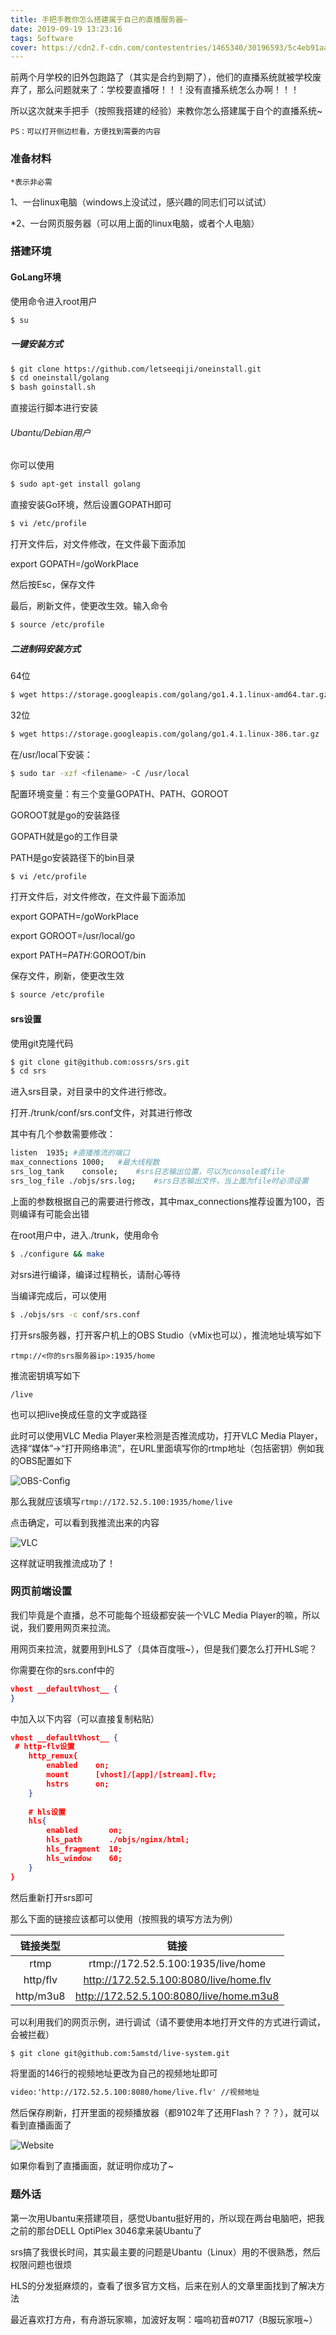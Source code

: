 ```yaml
---
title: 手把手教你怎么搭建属于自己的直播服务器~
date: 2019-09-19 13:23:16
tags: Software
cover: https://cdn2.f-cdn.com/contestentries/1465340/30196593/5c4eb91aab7ff_thumb900.jpg
---
```


前两个月学校的旧外包跑路了（其实是合约到期了），他们的直播系统就被学校废弃了，那么问题就来了：学校要直播呀！！！没有直播系统怎么办啊！！！

所以这次就来手把手（按照我搭建的经验）来教你怎么搭建属于自个的直播系统~

``PS：可以打开侧边栏看，方便找到需要的内容``

### 准备材料

``*表示非必需``

1、一台linux电脑（windows上没试过，感兴趣的同志们可以试试）

*2、一台网页服务器（可以用上面的linux电脑，或者个人电脑）

### 搭建环境

#### GoLang环境

使用命令进入root用户

```bash
$ su
```

##### 一键安装方式

```bash
$ git clone https://github.com/letseeqiji/oneinstall.git
$ cd oneinstall/golang
$ bash goinstall.sh
```

直接运行脚本进行安装

###### Ubantu/Debian用户

你可以使用

```bash
$ sudo apt-get install golang
```

直接安装Go环境，然后设置GOPATH即可

```bash
$ vi /etc/profile
```

打开文件后，对文件修改，在文件最下面添加

export GOPATH=/goWorkPlace

然后按Esc，保存文件

最后，刷新文件，使更改生效。输入命令

```bash
$ source /etc/profile
```

##### 二进制码安装方式

64位

```bash
$ wget https://storage.googleapis.com/golang/go1.4.1.linux-amd64.tar.gz
```

32位

```bash
$ wget https://storage.googleapis.com/golang/go1.4.1.linux-386.tar.gz
```

在/usr/local下安装：

```bash
$ sudo tar -xzf <filename> -C /usr/local
```

配置环境变量：有三个变量GOPATH、PATH、GOROOT

GOROOT就是go的安装路径

GOPATH就是go的工作目录

PATH是go安装路径下的bin目录

```bash
$ vi /etc/profile
```

打开文件后，对文件修改，在文件最下面添加

export GOPATH=/goWorkPlace

export GOROOT=/usr/local/go

export PATH=$PATH:$GOROOT/bin

保存文件，刷新，使更改生效

```bash
$ source /etc/profile
```

#### srs设置

使用git克隆代码

```bash
$ git clone git@github.com:ossrs/srs.git
$ cd srs
```

进入srs目录，对目录中的文件进行修改。

打开./trunk/conf/srs.conf文件，对其进行修改

其中有几个参数需要修改：

```bash
listen	1935; #直播推流的端口
max_connections 1000; 	#最大线程数
srs_log_tank	console;	#srs日志输出位置，可以为console或file
srs_log_file ./objs/srs.log;	#srs日志输出文件，当上面为file时必须设置
```

上面的参数根据自己的需要进行修改，其中max_connections推荐设置为100，否则编译有可能会出错

在root用户中，进入./trunk，使用命令

```bash
$ ./configure && make
```

对srs进行编译，编译过程稍长，请耐心等待

当编译完成后，可以使用

```bash
$ ./objs/srs -c conf/srs.conf
```

打开srs服务器，打开客户机上的OBS Studio（vMix也可以），推流地址填写如下

``rtmp://<你的srs服务器ip>:1935/home``

推流密钥填写如下

``/live``

也可以把live换成任意的文字或路径

此时可以使用VLC Media Player来检测是否推流成功，打开VLC Media Player，选择“媒体”->“打开网络串流”，在URL里面填写你的rtmp地址（包括密钥）例如我的OBS配置如下

![OBS-Config](https://raw.githubusercontent.com/GamerNoTitle/Picture-repo/master/srs/OBS-Conf.png)

那么我就应该填写``rtmp://172.52.5.100:1935/home/live``

点击确定，可以看到我推流出来的内容

![VLC](https://raw.githubusercontent.com/GamerNoTitle/Picture-repo/master/srs/VLC-Media-Player-Success.png)

这样就证明我推流成功了！

### 网页前端设置

我们毕竟是个直播，总不可能每个班级都安装一个VLC Media Player的嘛，所以说，我们要用网页来拉流。

用网页来拉流，就要用到HLS了（具体百度哦~），但是我们要怎么打开HLS呢？

你需要在你的srs.conf中的

```json
vhost __defaultVhost__ {
}
```

中加入以下内容（可以直接复制粘贴）

```json
vhost __defaultVhost__ {
 # http-flv设置
    http_remux{
        enabled    on;
        mount      [vhost]/[app]/[stream].flv;
        hstrs      on;
    }
 
    # hls设置
    hls{
        enabled       on;
        hls_path      ./objs/nginx/html;
        hls_fragment  10;
        hls_window    60;
    }
}
```

然后重新打开srs即可

那么下面的链接应该都可以使用（按照我的填写方法为例）

| 链接类型  |                  链接                   |
| :-------: | :-------------------------------------: |
|   rtmp    |   rtmp://172.52.5.100:1935/live/home    |
| http/flv  | http://172.52.5.100:8080/live/home.flv  |
| http/m3u8 | http://172.52.5.100:8080/live/home.m3u8 |

可以利用我们的网页示例，进行调试（请不要使用本地打开文件的方式进行调试，会被拦截）

```bash
$ git clone git@github.com:5amstd/live-system.git
```

将里面的146行的视频地址更改为自己的视频地址即可

```html
video:'http://172.52.5.100:8080/home/live.flv' //视频地址
```

然后保存刷新，打开里面的视频播放器（都9102年了还用Flash？？？），就可以看到直播画面了

![Website](https://raw.githubusercontent.com/GamerNoTitle/Picture-repo/master/srs/live.png)

如果你看到了直播画面，就证明你成功了~

### 题外话

第一次用Ubantu来搭建项目，感觉Ubantu挺好用的，所以现在两台电脑吧，把我之前的那台DELL OptiPlex 3046拿来装Ubantu了

srs搞了我很长时间，其实最主要的问题是Ubantu（Linux）用的不很熟悉，然后权限问题也很烦

HLS的分发挺麻烦的，查看了很多官方文档，后来在别人的文章里面找到了解决方法

最近喜欢打方舟，有舟游玩家嘛，加波好友啊：喵呜初音#0717（B服玩家哦~）